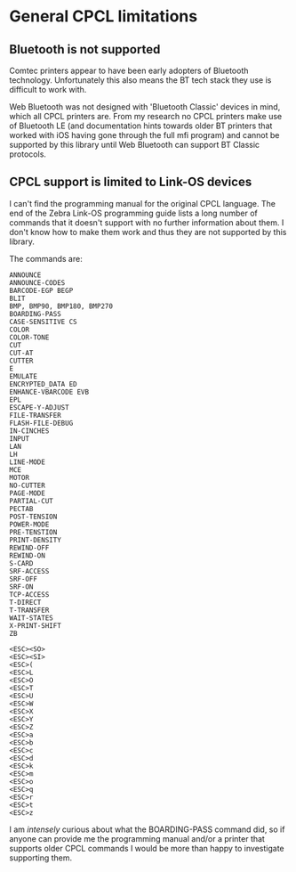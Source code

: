 # General CPCL limitations

## Bluetooth is not supported

Comtec printers appear to have been early adopters of Bluetooth technology. Unfortunately this also means the BT tech stack they use is difficult to work with.

Web Bluetooth was not designed with 'Bluetooth Classic' devices in mind, which all CPCL printers are. From my research no CPCL printers make use of Bluetooth LE (and documentation hints towards older BT printers that worked with iOS having gone through the full mfi program) and cannot be supported by this library until Web Bluetooth can support BT Classic protocols.

## CPCL support is limited to Link-OS devices

I can't find the programming manual for the original CPCL language. The end of the Zebra Link-OS programming guide lists a long number of commands that it doesn't support with no further information about them. I don't know how to make them work and thus they are not supported by this library.

The commands are:

```text
ANNOUNCE
ANNOUNCE-CODES
BARCODE-EGP BEGP
BLIT
BMP, BMP90, BMP180, BMP270
BOARDING-PASS
CASE-SENSITIVE CS
COLOR
COLOR-TONE
CUT
CUT-AT
CUTTER
E
EMULATE
ENCRYPTED_DATA ED
ENHANCE-VBARCODE EVB
EPL
ESCAPE-Y-ADJUST
FILE-TRANSFER
FLASH-FILE-DEBUG
IN-CINCHES
INPUT
LAN
LH
LINE-MODE
MCE
MOTOR
NO-CUTTER
PAGE-MODE
PARTIAL-CUT
PECTAB
POST-TENSION
POWER-MODE
PRE-TENSTION
PRINT-DENSITY
REWIND-OFF
REWIND-ON
S-CARD
SRF-ACCESS
SRF-OFF
SRF-ON
TCP-ACCESS
T-DIRECT
T-TRANSFER
WAIT-STATES
X-PRINT-SHIFT
ZB

<ESC><SO>
<ESC><SI>
<ESC>(
<ESC>L
<ESC>O
<ESC>T
<ESC>U
<ESC>W
<ESC>X
<ESC>Y
<ESC>Z
<ESC>a
<ESC>b
<ESC>c
<ESC>d
<ESC>k
<ESC>m
<ESC>o
<ESC>q
<ESC>r
<ESC>t
<ESC>z
```

I am _intensely_ curious about what the BOARDING-PASS command did, so if anyone can provide me the programming manual and/or a printer that supports older CPCL commands I would be more than happy to investigate supporting them.
